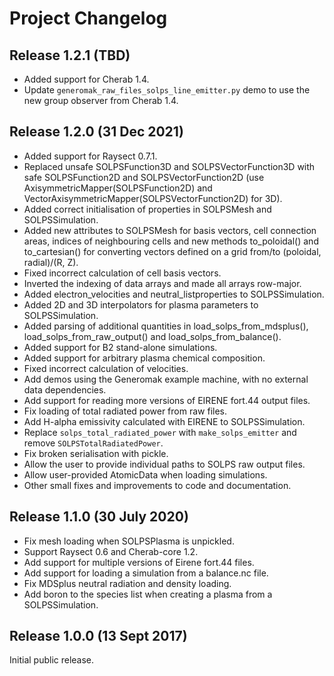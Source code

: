 Project Changelog
=================

Release 1.2.1 (TBD)
-------------------

* Added support for Cherab 1.4.
* Update `generomak_raw_files_solps_line_emitter.py` demo to use the new group observer from Cherab 1.4.

Release 1.2.0 (31 Dec 2021)
----------------------------

* Added support for Raysect 0.7.1.
* Replaced unsafe SOLPSFunction3D and SOLPSVectorFunction3D with safe SOLPSFunction2D and SOLPSVectorFunction2D (use AxisymmetricMapper(SOLPSFunction2D) and VectorAxisymmetricMapper(SOLPSVectorFunction2D) for 3D).
* Added correct initialisation of properties in SOLPSMesh and SOLPSSimulation.
* Added new attributes to SOLPSMesh for basis vectors, cell connection areas, indices of neighbouring cells and new methods to_poloidal() and to_cartesian() for converting vectors defined on a grid from/to (poloidal, radial)/(R, Z).
* Fixed incorrect calculation of cell basis vectors.
* Inverted the indexing of data arrays and made all arrays row-major.
* Added electron_velocities and neutral_listproperties to SOLPSSimulation.
* Added 2D and 3D interpolators for plasma parameters to SOLPSSimulation.
* Added parsing of additional quantities in load_solps_from_mdsplus(), load_solps_from_raw_output() and load_solps_from_balance().
* Added support for B2 stand-alone simulations.
* Added support for arbitrary plasma chemical composition.
* Fixed incorrect calculation of velocities.
* Add demos using the Generomak example machine, with no external data dependencies.
* Add support for reading more versions of EIRENE fort.44 output files.
* Fix loading of total radiated power from raw files.
* Add H-alpha emissivity calculated with EIRENE to SOLPSSimulation.
* Replace `solps_total_radiated_power` with `make_solps_emitter` and remove `SOLPSTotalRadiatedPower`.
* Fix broken serialisation with pickle.
* Allow the user to provide individual paths to SOLPS raw output files.
* Allow user-provided AtomicData when loading simulations.
* Other small fixes and improvements to code and documentation.

Release 1.1.0 (30 July 2020)
----------------------------

* Fix mesh loading when SOLPSPlasma is unpickled.
* Support Raysect 0.6 and Cherab-core 1.2.
* Add support for multiple versions of Eirene fort.44 files.
* Add support for loading a simulation from a balance.nc file.
* Fix MDSplus neutral radiation and density loading.
* Add boron to the species list when creating a plasma from a SOLPSSimulation.

Release 1.0.0 (13 Sept 2017)
----------------------------

Initial public release.
